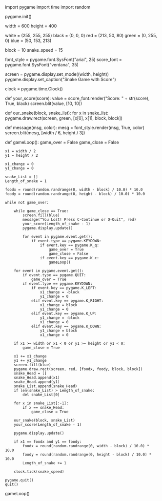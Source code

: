 import pygame
import time
import random


pygame.init()


width = 600
height = 400


white = (255, 255, 255)
black = (0, 0, 0)
red   = (213, 50, 80)
green = (0, 255, 0)
blue  = (50, 153, 213)


block = 10
snake_speed = 15


font_style = pygame.font.SysFont("arial", 25)
score_font = pygame.font.SysFont("verdana", 35)


screen = pygame.display.set_mode((width, height))
pygame.display.set_caption("Snake Game with Score")

clock = pygame.time.Clock()

def your_score(score):
    value = score_font.render("Score: " + str(score), True, black)
    screen.blit(value, [10, 10])

def our_snake(block, snake_list):
    for x in snake_list:
        pygame.draw.rect(screen, green, [x[0], x[1], block, block])

def message(msg, color):
    mesg = font_style.render(msg, True, color)
    screen.blit(mesg, [width / 6, height / 3])

def gameLoop():
    game_over = False
    game_close = False

    x1 = width / 2
    y1 = height / 2

    x1_change = 0
    y1_change = 0

    snake_List = []
    Length_of_snake = 1

    foodx = round(random.randrange(0, width - block) / 10.0) * 10.0
    foody = round(random.randrange(0, height - block) / 10.0) * 10.0

    while not game_over:

        while game_close == True:
            screen.fill(blue)
            message("You Lost! Press C-Continue or Q-Quit", red)
            your_score(Length_of_snake - 1)
            pygame.display.update()

            for event in pygame.event.get():
                if event.type == pygame.KEYDOWN:
                    if event.key == pygame.K_q:
                        game_over = True
                        game_close = False
                    if event.key == pygame.K_c:
                        gameLoop()

        for event in pygame.event.get():
            if event.type == pygame.QUIT:
                game_over = True
            if event.type == pygame.KEYDOWN:
                if event.key == pygame.K_LEFT:
                    x1_change = -block
                    y1_change = 0
                elif event.key == pygame.K_RIGHT:
                    x1_change = block
                    y1_change = 0
                elif event.key == pygame.K_UP:
                    y1_change = -block
                    x1_change = 0
                elif event.key == pygame.K_DOWN:
                    y1_change = block
                    x1_change = 0

        if x1 >= width or x1 < 0 or y1 >= height or y1 < 0:
            game_close = True

        x1 += x1_change
        y1 += y1_change
        screen.fill(blue)
        pygame.draw.rect(screen, red, [foodx, foody, block, block])
        snake_Head = []
        snake_Head.append(x1)
        snake_Head.append(y1)
        snake_List.append(snake_Head)
        if len(snake_List) > Length_of_snake:
            del snake_List[0]

        for x in snake_List[:-1]:
            if x == snake_Head:
                game_close = True

        our_snake(block, snake_List)
        your_score(Length_of_snake - 1)

        pygame.display.update()

        if x1 == foodx and y1 == foody:
            foodx = round(random.randrange(0, width - block) / 10.0) * 10.0
            foody = round(random.randrange(0, height - block) / 10.0) * 10.0
            Length_of_snake += 1

        clock.tick(snake_speed)

    pygame.quit()
    quit()

gameLoop()
